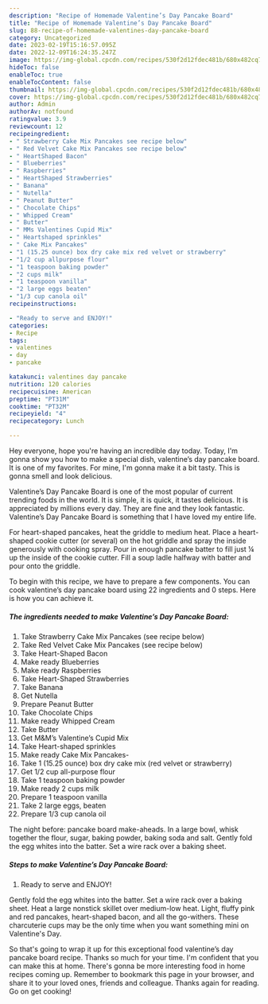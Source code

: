 ```yaml
---
description: "Recipe of Homemade Valentine’s Day Pancake Board"
title: "Recipe of Homemade Valentine’s Day Pancake Board"
slug: 88-recipe-of-homemade-valentines-day-pancake-board
category: Uncategorized
date: 2023-02-19T15:16:57.095Z
date: 2022-12-09T16:24:35.247Z
image: https://img-global.cpcdn.com/recipes/530f2d12fdec481b/680x482cq70/valentines-day-pancake-board-recipe-main-photo.jpg
hideToc: false
enableToc: true
enableTocContent: false
thumbnail: https://img-global.cpcdn.com/recipes/530f2d12fdec481b/680x482cq70/valentines-day-pancake-board-recipe-main-photo.jpg
cover: https://img-global.cpcdn.com/recipes/530f2d12fdec481b/680x482cq70/valentines-day-pancake-board-recipe-main-photo.jpg
author: Admin
authorAv: notfound
ratingvalue: 3.9
reviewcount: 12
recipeingredient:
- " Strawberry Cake Mix Pancakes see recipe below"
- " Red Velvet Cake Mix Pancakes see recipe below"
- " HeartShaped Bacon"
- " Blueberries"
- " Raspberries"
- " HeartShaped Strawberries"
- " Banana"
- " Nutella"
- " Peanut Butter"
- " Chocolate Chips"
- " Whipped Cream"
- " Butter"
- " MMs Valentines Cupid Mix"
- " Heartshaped sprinkles"
- " Cake Mix Pancakes"
- "1 (15.25 ounce) box dry cake mix red velvet or strawberry"
- "1/2 cup allpurpose flour"
- "1 teaspoon baking powder"
- "2 cups milk"
- "1 teaspoon vanilla"
- "2 large eggs beaten"
- "1/3 cup canola oil"
recipeinstructions:

- "Ready to serve and ENJOY!"
categories:
- Recipe
tags:
- valentines
- day
- pancake

katakunci: valentines day pancake 
nutrition: 120 calories
recipecuisine: American
preptime: "PT31M"
cooktime: "PT32M"
recipeyield: "4"
recipecategory: Lunch

---
```



Hey everyone, hope you're having an incredible day today. Today, I'm gonna show you how to make a special dish, valentine’s day pancake board. It is one of my favorites. For mine, I'm gonna make it a bit tasty. This is gonna smell and look delicious.

Valentine’s Day Pancake Board is one of the most popular of current trending foods in the world. It is simple, it is quick, it tastes delicious. It is appreciated by millions every day. They are fine and they look fantastic. Valentine’s Day Pancake Board is something that I have loved my entire life.

For heart-shaped pancakes, heat the griddle to medium heat. Place a heart-shaped cookie cutter (or several) on the hot griddle and spray the inside generously with cooking spray. Pour in enough pancake batter to fill just ¼ up the inside of the cookie cutter. Fill a soup ladle halfway with batter and pour onto the griddle.


To begin with this recipe, we have to prepare a few components. You can cook valentine’s day pancake board using 22 ingredients and 0 steps. Here is how you can achieve it.

<!--inarticleads1-->

##### The ingredients needed to make Valentine’s Day Pancake Board:

1. Take  Strawberry Cake Mix Pancakes (see recipe below)
1. Take  Red Velvet Cake Mix Pancakes (see recipe below)
1. Take  Heart-Shaped Bacon
1. Make ready  Blueberries
1. Make ready  Raspberries
1. Take  Heart-Shaped Strawberries
1. Take  Banana
1. Get  Nutella
1. Prepare  Peanut Butter
1. Take  Chocolate Chips
1. Make ready  Whipped Cream
1. Take  Butter
1. Get  M&amp;M’s Valentine’s Cupid Mix
1. Take  Heart-shaped sprinkles
1. Make ready  Cake Mix Pancakes-
1. Take 1 (15.25 ounce) box dry cake mix (red velvet or strawberry)
1. Get 1/2 cup all-purpose flour
1. Take 1 teaspoon baking powder
1. Make ready 2 cups milk
1. Prepare 1 teaspoon vanilla
1. Take 2 large eggs, beaten
1. Prepare 1/3 cup canola oil


The night before: pancake board make-aheads. In a large bowl, whisk together the flour, sugar, baking powder, baking soda and salt. Gently fold the egg whites into the batter. Set a wire rack over a baking sheet. 

<!--inarticleads2-->

##### Steps to make Valentine’s Day Pancake Board:


1. Ready to serve and ENJOY!

Gently fold the egg whites into the batter. Set a wire rack over a baking sheet. Heat a large nonstick skillet over medium-low heat. Light, fluffy pink and red pancakes, heart-shaped bacon, and all the go-withers. These charcuterie cups may be the only time when you want something mini on Valentine&#39;s Day. 

So that's going to wrap it up for this exceptional food valentine’s day pancake board recipe. Thanks so much for your time. I'm confident that you can make this at home. There's gonna be more interesting food in home recipes coming up. Remember to bookmark this page in your browser, and share it to your loved ones, friends and colleague. Thanks again for reading. Go on get cooking!
